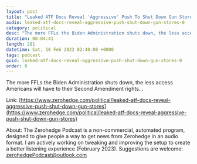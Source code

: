 ```yaml
---
layout: post
title: "Leaked ATF Docs Reveal 'Aggressive' Push To Shut Down Gun Stores"
audio: leaked-atf-docs-reveal-aggressive-push-shut-down-gun-stores-0
category: political
desc: "The more FFLs the Biden Administration shuts down, the less access Americans will have to their Second Amendment rights... "
duration: 00:04:41
length: 281
datetime: Sat, 18 Feb 2023 02:40:00 +0000
tags: podcast
guid: leaked-atf-docs-reveal-aggressive-push-shut-down-gun-stores-0
order: 0
---
```

The more FFLs the Biden Administration shuts down, the less access Americans will have to their Second Amendment rights... 

Link: [https://www.zerohedge.com/political/leaked-atf-docs-reveal-aggressive-push-shut-down-gun-stores](https://www.zerohedge.com/political/leaked-atf-docs-reveal-aggressive-push-shut-down-gun-stores)

About: The Zerohedge Podcast is a non-commercial, automated program, designed to give people a way to get news from Zerohedge in an audio format.  I am actively working on tweaking and improving the setup to create a better listening experience (February 2023).  Suggestions are welcome: [zerohedgePodcast@outlook.com](mailto:zerohedgePodcast@outlook.com)